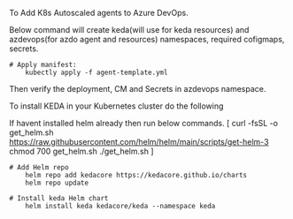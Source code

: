 To Add K8s Autoscaled agents to Azure DevOps.

Below command will create keda(will use for keda resources) and azdevops(for azdo agent and resources) namespaces, required cofigmaps, secrets. 

    # Apply manifest:
        kubectly apply -f agent-template.yml    


Then verify the deployment, CM and Secrets in azdevops namespace.


To install KEDA in your Kubernetes cluster do the following

If havent installed helm already then run below commands. 
[
curl -fsSL -o get_helm.sh https://raw.githubusercontent.com/helm/helm/main/scripts/get-helm-3
chmod 700 get_helm.sh
./get_helm.sh
]

    # Add Helm repo
        helm repo add kedacore https://kedacore.github.io/charts
        helm repo update

    # Install keda Helm chart
        helm install keda kedacore/keda --namespace keda

 